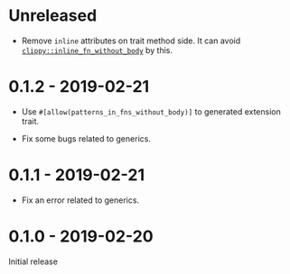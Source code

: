 # Unreleased

* Remove `inline` attributes on trait method side. It can avoid [`clippy::inline_fn_without_body`](https://rust-lang.github.io/rust-clippy/master/index.html#inline_fn_without_body) by this.

# 0.1.2 - 2019-02-21

* Use `#[allow(patterns_in_fns_without_body)]` to generated extension trait.

* Fix some bugs related to generics.

# 0.1.1 - 2019-02-21

* Fix an error related to generics.

# 0.1.0 - 2019-02-20

Initial release

